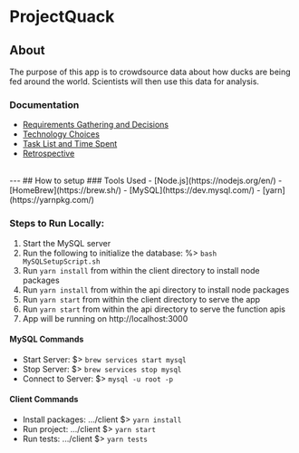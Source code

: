# ProjectQuack
## About
The purpose of this app is to crowdsource data about how ducks are being fed around the world. Scientists will then use this data for analysis.

### Documentation
- [Requirements Gathering and Decisions](../ProjectQuack/Documents/requirements-gathering.md)
- [Technology Choices](../ProjectQuack/Documents/tech-stack.md)
- [Task List and Time Spent](../ProjectQuack/Documents/task-list.md)
- [Retrospective](../ProjectQuack/Documents/retrospective.md)

</br>
---
## How to setup
### Tools Used
- [Node.js](https://nodejs.org/en/)
- [HomeBrew](https://brew.sh/)
- [MySQL](https://dev.mysql.com/)
- [yarn](https://yarnpkg.com/)

### Steps to Run Locally:
1. Start the MySQL server
1. Run the following to initialize the database: 
   %> ```bash MySQLSetupScript.sh```
1. Run ```yarn install``` from within the client directory to install node packages
1. Run ```yarn install``` from within the api directory to install node packages
1. Run ```yarn start``` from within the client directory to serve the app 
1. Run ```yarn start``` from within the api directory to serve the function apis
1. App will be running on http://localhost:3000

#### MySQL Commands
- Start Server: $> ```brew services start mysql```
- Stop Server: $> ```brew services stop mysql```
- Connect to Server: $> ```mysql -u root -p```

#### Client Commands
- Install packages: .../client $> ```yarn install```
- Run project: .../client $> ```yarn start```
- Run tests: .../client $> ```yarn tests```